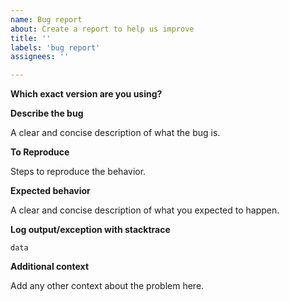 ```yaml
---
name: Bug report
about: Create a report to help us improve
title: ''
labels: 'bug report'
assignees: ''

---
```


**Which exact version are you using?**

**Describe the bug**

A clear and concise description of what the bug is.

**To Reproduce**

Steps to reproduce the behavior.

**Expected behavior**

A clear and concise description of what you expected to happen.

**Log output/exception with stacktrace**

```
data
```

**Additional context**

Add any other context about the problem here.
